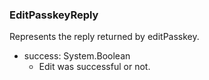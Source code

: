 ### EditPasskeyReply
Represents the reply returned by editPasskey.

- success: System.Boolean
  - Edit was successful or not.
